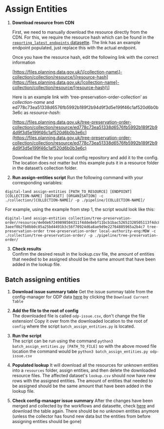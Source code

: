 # Assign Entities

1. **Download resource from CDN**

   First, we need to manually download the resource directly from the CDN. For this, we require the resource hash which can be found in the [`reporting_latest_endpoints` datasette](https://datasette.planning.data.gov.uk/digital-land/reporting_latest_endpoints?_sort=rowid&endpoint__exact=a16e45dbefe2d67a6d27c086768b6c3610d4e057bb19627da0cbdb13e3f0d2cd). The link has an example endpoint populated, just replace this with the actual endpoint.

   Once you have the resource hash, edit the following link with the correct information

   [https://files.planning.data.gov.uk/\[collection-name\]-collection/collection/resource/\[resource-hash](https://files.planning.data.gov.uk/[collection-name]-collection/collection/resource/[resource-hash)\]

   Here is an example link with ‘tree-preservation-order-collection’ as _collection-name_ and ed778c73ea51338d6576fb5992b189f2b94d9f3d5e199f46c1af520d6b0b3e6c as _resource-hash_:

   [https://files.planning.data.gov.uk/tree-preservation-order-collection/collection/resource/ed778c73ea51338d6576fb5992b189f2b94d9f3d5e199f46c1af520d6b0b3e6c](https://files.planning.data.gov.uk/tree-preservation-order-collection/collection/resource/ed778c73ea51338d6576fb5992b189f2b94d9f3d5e199f46c1af520d6b0b3e6c)

   Download the file to your local config repository and add it to the config. The location does not matter but this example puts it in a resource folder in the dataset’s collection folder.

2. **Run assign-entities script**
   Run the following command with your corresponding variables:

```
digital-land assign-entities [PATH_TO_RESOURCE] [ENDPOINT] [COLLECTION-NAME] [DATASET] [ORGANISATION] -c ./collection/[COLLECTION-NAME]/ -p ./pipeline/[COLLECTION-NAME]/
```

For example, using the example from step 1, the script would look like this:

```
digital-land assign-entities collection/tree-preservation-order/resource/4e0de67249898504311f4dde8ebf11bcb1bac52652320505113f4dc85635ea3e  3aeef0b2fb0bb0c85a25bd4491b3c56f70924d6a8ae9d9e22764885965a2b4c7 tree-preservation-order tree-preservation-order local-authority-eng:MDW -c ./collection/tree-preservation-order/ -p ./pipeline/tree-preservation-order/
```

3. **Check results**  
   Confirm the desired result in the lookup.csv file, the amount of entities that needed to be assigned should be the same amount that have been added in the lookup file.

## Batch assigning entities

1. **Download issue summary table**
   Get the issue summay table from the config-manager for ODP data [here](https://config-manager-prototype.herokuapp.com/reporting/odp-summary/issue) by clicking the `Download Current Table`

2. **Add the file to the root of config**  
   The downloaded file is called `odp-issue.csv`, don't change the file extension! Copy it over from the downloaded location to the root of `config` where the script `batch_assign_entities.py` is located.

3. **Run the script**  
   The script can be run using the command `python3 batch_assign_entities.py [PATH_TO_FILE]` so with the above moved file location the command would be `python3 batch_assign_entities.py odp-issue.csv`

4. **Populated lookup**
   It will download all the resources for unknown entities into a `resources` folder, assign entities, and then delete the downloaded resource files. The affected dataset's `lookup.csv` should now have new rows with the assigned entities. The amount of entities that needed to be assigned should be the same amount that have been added in the lookup file.

5. **Check config-manager issue summary**
   After the changes have been merged and collected by the workflows and datasette, check [here](https://config-manager-prototype.herokuapp.com/reporting/odp-summary/issue) and download the table again. There should be no unknown entities anymore (unless the collector has found new data but the entities from before assigning entities should be gone)
